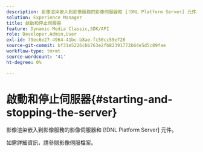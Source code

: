 ```yaml
---
description: 影像渲染嵌入到影像服務的影像伺服器和 [!DNL Platform Server] 元件。
solution: Experience Manager
title: 啟動和停止伺服器
feature: Dynamic Media Classic,SDK/API
role: Developer,Admin,User
exl-id: 79ec6e27-4964-41bc-b8ae-fc50cc59e728
source-git-commit: bf31e5226cbb763e2fb82391772b64e5d5c89fae
workflow-type: tm+mt
source-wordcount: '41'
ht-degree: 0%

---
```


# 啟動和停止伺服器{#starting-and-stopping-the-server}

影像渲染嵌入到影像服務的影像伺服器和 [!DNL Platform Server] 元件。

如需詳細資訊，請參閱影像伺服檔案。
